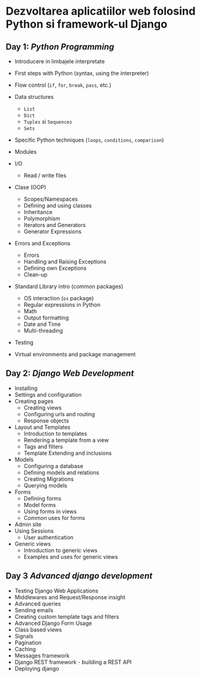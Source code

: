 # Dezvoltarea aplicatiilor web folosind Python si framework-ul Django

## Day 1: *Python Programming*
- Introducere in limbajele interpretate
- First steps with Python (syntax, using the interpreter)
- Flow control (`if`, `for`, `break`, `pass`, etc.)
- Data structures
	- `List`
	- `Dict`
	- `Tuples` si `Sequences`
	- `Sets`
- Specific Python techniques (`loops`, `conditions`, `comparison`)
- Modules
- I/O
	- Read / write files
- Clase (OOP)
	- Scopes/Namespaces
	- Defining and using classes
	- Inheritance
	- Polymorphism
	- Iterators and Generators
	- Generator Expressions
- Errors and Exceptions
	- Errors
	- Handling and Raising Exceptions
	- Defining own Exceptions
	- Clean-up

- Standard Library intro (common packages)
	- OS interaction (`os` package)
	- Regular expressions in Python
	- Math
	- Output formatting
	- Date and Time
	- Multi-threading

- Testing
- Virtual environments and package management


## Day 2: *Django Web Development*
- Installing
- Settings and configuration
- Creating pages
	- Creating views
	- Configuring urls and routing
	- Response objects
- Layout and Templates
	- Introduction to templates
	- Rendering a template from a view
	- Tags and filters
	- Template Extending and inclusions
- Models
	- Configuring a database
	- Defining models and relations
	- Creating Migrations
	- Querying models
- Forms
	- Defining forms
	- Model forms
	- Using forms in views
	- Common uses for forms
- Admin site
- Using Sessions
	- User authentication
- Generic views
	- Introduction to generic views
	- Examples and uses for generic views


## Day 3 *Advanced django development*

- Testing Django Web Applications
- Middlewares and Request/Response insight
- Advanced queries
- Sending emails
- Creating custom template tags and filters
- Advanced Django Form Usage
- Class based views
- Signals
- Pagination
- Caching
- Messages framework
- Django REST framework - building a REST API
- Deploying django



